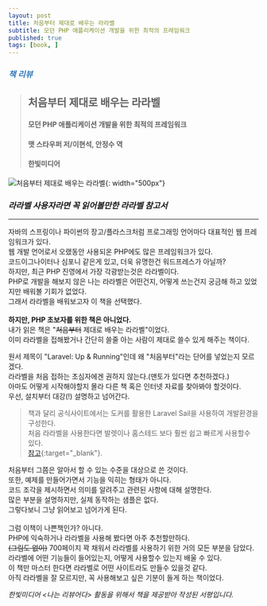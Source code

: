 ```yaml
---
layout: post
title: 처음부터 제대로 배우는 라라벨
subtitle: 모던 PHP 애플리케이션 개발을 위한 최적의 프레임워크
published: true
tags: [book, ]
---
```


### <span style="color:#337ab7;">***책 리뷰***</span>
>## **처음부터 제대로 배우는 라라벨**
>#### 모던 PHP 애플리케이션 개발을 위한 최적의 프레임워크
>#### 맷 스타우퍼 저/이현석, 안정수 역
>#### 한빛미디어  


![처음부터 제대로 배우는 라라벨](../img/2020-12-18-처음부터%20제대로%20배우는%20라라벨/cover.png){: width="500px"}
### ***라라벨 사용자라면 꼭 읽어볼만한 라라벨 참고서***

---
 
자바의 스프링이나 파이썬의 장고/플라스크처럼 프로그래밍 언어마다 대표적인 웹 프레임워크가 있다.  
웹 개발 언어로서 오랬동안 사용되온 PHP에도 많은 프레임워크가 있다.  
코드이그나이터나 심포니 같은게 있고, 더욱 유명한건 워드프레스가 아닐까?  
하지만, 최근 PHP 진영에서 가장 각광받는것은 라라벨이다.  
PHP로 개발을 해보지 않은 나는 라라벨은  어떤건지, 어떻게 쓰는건지 궁금해 하고 있었지만 배워볼 기회가 없었다.  
그래서 라라벨을 배워보고자 이 책을 선택했다.  
<br/>
**하지만, PHP 초보자를 위한 책은 아니었다.**  
내가 읽은 책은 "~~처음부터~~ 제대로 배우는 라라벨"이었다.  
이미 라라벨을 접해봤거나 간단히 쓸줄 아는 사람이 제대로 쓸수 있게 해주는 책이다.  

원서 제목이 "Laravel: Up & Running"인데 왜 "처음부터"라는 단어를 넣었는지 모르겠다.  
라라벨을 처음 접하는 초심자에겐 권하지 않는다.(맨토가 있다면 추천하겠다.)  
아마도 어떻게 시작해야할지 몰라 다른 책 혹은 인터넷 자료를 찾아봐야 할것이다.  
우선, 설치부터 대강(!) 설명하고 넘어간다.  
>책과 달리 공식사이트에서는 도커를 활용한 Laravel Sail을 사용하여 개발환경을 구성한다.  
>처음 라라벨을 사용한다면 발렛이나 홈스테드 보다 훨씬 쉽고 빠르게 사용할수 있다.  
>[참고](https://meganad.github.io/2020-12-14-laravel-on-windows/){:target="_blank"}. 

처음부터 그쯤은 알아서 할 수 있는 수준을 대상으로 쓴 것이다.  
또한, 예제를 만들어가면서 기능을 익히는 형태가 아니다.  
코드 조각을 제시하면서 의미를 알려주고 관련된 사항에 대해 설명한다.  
많은 부분을 설명하지만, 실제 동작하는 샘플은 없다.  
그렇다보니 그냥 읽어보고 넘어가게 된다.  
<br/>
그럼 이책이 나쁜책인가? 아니다.  
PHP에 익숙하거나 라라벨을 사용해 봤다면 아주 추천할만하다.  
~~(그림도 없이)~~ 700페이지 꽉 채워서 라라벨를 사용하기 위한 거의 모든 부분을 담았다.  
라라벨에 어떤 기능들이 들어있는지, 어떻게 사용할수 있는지 배울 수 있다.  
이 책만 마스터 한다면 라라벨로 어떤 사이트라도 만들수 있을것 같다.  
아직 라라벨을 잘 모르지만, 꼭 사용해보고 싶은 기분이 들게 하는 책이었다.


*한빛미디어 \<나는 리뷰어다\> 활동을 위해서 책을 제공받아 작성된 서평입니다.* 
